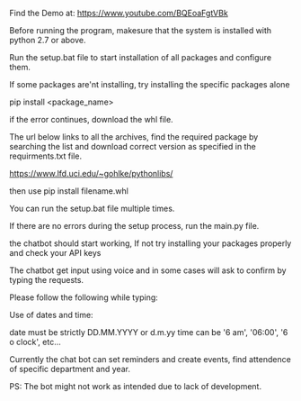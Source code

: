 Find the Demo at: https://www.youtube.com/BQEoaFgtVBk

Before running the program, makesure that the system is installed with python 2.7 or above.

Run the setup.bat file to start installation of all packages and configure them.

If some packages are'nt installing, try installing the specific packages alone

pip install <package_name>

if the error continues, download the whl file.

The url below links to all the archives, find the required package by searching the list and download correct version as specified in the requirments.txt file.

https://www.lfd.uci.edu/~gohlke/pythonlibs/

then use pip install filename.whl

You can run the setup.bat file multiple times.

If there are no errors during the setup process, run the main.py file.

the chatbot should start working, If not try installing your packages properly and check your API keys


The chatbot get input using voice and in some cases will ask to confirm by typing the requests.

Please follow the following while typing:

Use of dates and time:

date must be strictly DD.MM.YYYY or d.m.yy
time can be '6 am', '06:00', '6 o clock', etc...

Currently the chat bot can set reminders and create events, find attendence of specific department and year. 

PS: 
The bot might not work as intended due to lack of development.

